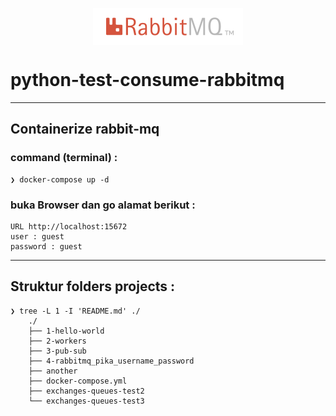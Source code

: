 
<p align="center">
    <img src="./rabbitmq_logo.png" alt="rabbitmq_logo" style="display: block; margin: 0 auto;">
</p>


# python-test-consume-rabbitmq

---
## Containerize rabbit-mq

### command (terminal) :
	❯ docker-compose up -d

### buka Browser dan go alamat berikut :
	URL http://localhost:15672
	user : guest
	password : guest
---

## Struktur folders projects :
	❯ tree -L 1 -I 'README.md' ./
		./
		├── 1-hello-world
		├── 2-workers
		├── 3-pub-sub
		├── 4-rabbitmq_pika_username_password
		├── another
		├── docker-compose.yml
		├── exchanges-queues-test2
		└── exchanges-queues-test3
